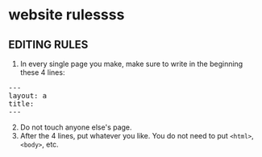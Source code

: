 # website rulessss

EDITING RULES
------
1. In every single page you make, make sure to write in the beginning these 4 lines:

<pre>---
layout: a
title: <whateveryoulikehere>
---</pre>

2. Do not touch anyone else's page.
3. After the 4 lines, put whatever you like. You do not need to put `<html>`,`<body>`, etc.
